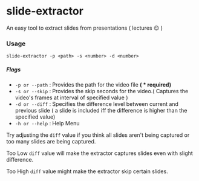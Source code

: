# slide-extractor
An easy tool to extract slides from presentations ( lectures 😉 )

<h3>Usage</h3>

`slide-extractor -p <path> -s <number> -d <number>`

<h5>Flags</h5>

- `-p or --path` : Provides the path for the video file <b>( * required)</b>
- `-s or --skip` : Provides the skip seconds for the video.( Captures the video's frames at interval of specified value )
- `-d or --diff` : Specifies the difference level between current and previous slide ( a slide is included iff the difference is higher than the specified value)
- `-h or --help` : Help Menu

Try adjusting the `diff` value if you think all slides aren't being captured or too many slides are being captured.

Too Low `diff` value will make the extractor captures slides even with slight difference.

Too  High `diff` value might make the extractor skip certain slides.
